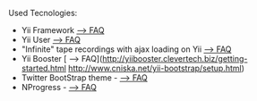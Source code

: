 Used Tecnologies:
 - Yii Framework [ --> FAQ](http://www.yiiframework.com/)
 - Yii User [ --> FAQ](http://www.yiiframework.com/extension/yii-user/)
 - "Infinite" tape recordings with ajax loading on Yii [ --> FAQ](http://www.elisdn.ru/blog/28/beskonechnaia-lenta-zapisei-s-ajax-dozagruzkoi-na-yii)
 - Yii Booster [ --> FAQ](http://yiibooster.clevertech.biz/getting-started.html http://www.cniska.net/yii-bootstrap/setup.html)
 - Twitter BootStrap theme - [ --> FAQ](http://bootswatch.com/cerulean/)  
 - NProgress - [ --> FAQ](https://github.com/rstacruz/nprogress)  